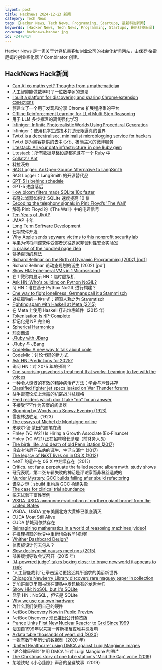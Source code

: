 ```yaml
---
layout: post
title: Hacknews 2024-12-23 新闻
category: Tech News
tags: [Hacker News, Tech News, Programming, Startups, 最新科技新闻]
keywords: [Hacker News, Tech News, Programming, Startups, 最新科技新闻]
coverage: hacknews-banner.jpg
id: 42478414
---
```


Hacker News 是一家关于计算机黑客和创业公司的社会化新闻网站，由保罗·格雷厄姆的创业孵化器 Y Combinator 创建。

## HackNews Hack新闻

- [Can AI do maths yet? Thoughts from a mathematician](https://xenaproject.wordpress.com/2024/12/22/can-ai-do-maths-yet-thoughts-from-a-mathematician/)
- 人工智能能做数学吗？一位数学家的想法
- [I built a platform for discovering and sharing Chrome extension collections](https://webextension.net/collections)
- 我建立了一个用于发现和分享 Chrome 扩展程序集的平台
- [Offline Reinforcement Learning for LLM Multi-Step Reasoning](https://arxiv.org/abs/2412.16145)
- 用于 LLM 多步推理的离线强化学习
- [Infinigen: Infinite Photorealistic Worlds Using Procedural Generation](https://github.com/princeton-vl/infinigen)
- Infinigen：使用程序生成技术打造无限逼真的世界
- [Twtxt is a decentralised, minimalist microblogging service for hackers](https://twtxt.readthedocs.io/en/latest/index.html)
- Twtxt 是为黑客提供的去中心化、极简主义的微博服务
- [Litestack: All your data infrastructure, in one Ruby gem](https://github.com/oldmoe/litestack)
- Litestack：所有数据基础设施都包含在一个 Ruby 中
- [Collatz's Ant](https://gbragafibra.github.io/2024/12/21/collatz_ant.html)
- 科拉茨蚁
- [RAG Logger: An Open-Source Alternative to LangSmith](https://github.com/Brandon-c-tech/RAG-logger)
- RAG Logger：LangSmith 的开源替代品
- [GPT-5 is behind schedule](https://www.wsj.com/tech/ai/openai-gpt5-orion-delays-639e7693)
- GPT-5 进度落后
- [How bloom filters made SQLite 10x faster](https://avi.im/blag/2024/sqlite-past-present-future/)
- 布隆过滤器如何让 SQLite 速度提高 10 倍
- [Decoding the telephony signals in Pink Floyd's 'The Wall'](https://corelatus.com/blog/Decoding_the_telephony_signals_in_Pink_Floyd_s__The_Wall_.html)
- 解码 Pink Floyd 的《The Wall》中的电话信号
- [Ten Years of JMAP](https://www.fastmail.com/blog/ten-years-of-jmap/)
- JMAP 十年
- [Long Term Software Development](https://berthub.eu/articles/posts/on-long-term-software-development/)
- 长期软件开发
- [Why Apple sends spyware victims to this nonprofit security lab](https://techcrunch.com/2024/12/20/why-apple-sends-spyware-victims-to-this-nonprofit-security-lab/)
- 苹果为何将间谍软件受害者送往这家非营利性安全实验室
- [In praise of the hundred page idea](https://tracydurnell.com/2024/12/17/in-praise-of-the-hundred-page-idea/)
- 赞扬百页的想法
- [Richard Bellman on the Birth of Dynamic Programming (2002) [pdf]](https://pubsonline.informs.org/doi/pdf/10.1287/opre.50.1.48.17791)
- Richard Bellman 论动态规划的诞生 (2002) [pdf]
- [Show HN: Ephemeral VMs in 1 Microsecond](https://github.com/libriscv/multi_tenant_drogon)
- 在 1 微秒内显示 HN：临时虚拟机
- [Ask HN: Who's building on Python NoGIL?]()
- 问 HN：谁在基于 Python NoGIL 进行构建？
- [One way to fight loneliness: Germans call it a Stammtisch](https://www.npr.org/2024/12/22/nx-s1-5233033/holidays-loneliness-cure-stammtisch)
- 对抗孤独的一种方式：德国人称之为 Stammtisch
- [Fighting spam with Haskell at Meta (2015)](https://engineering.fb.com/2015/06/26/security/fighting-spam-with-haskell/)
- 在 Meta 上使用 Haskell 打击垃圾邮件（2015 年）
- [Tokenisation Is NP-Complete](https://arxiv.org/abs/2412.15210)
- 标记化是 NP 完全的
- [Spherical Harmonics](https://www.rhotter.com/posts/harmonics)
- 球面谐波
- [JRuby with JBang](https://rockyj-blogs.web.app/2024/12/22/jruby-jbang.html)
- JRuby 与 JBang
- [CodeMic: A new way to talk about code](https://codemic.io/)
- CodeMic：讨论代码的新方式
- [Ask HN: Predictions for 2025?]()
- 询问 HN：对 2025 年的预测？
- [One surprising psychosis treatment that works: Learning to live with the voices](https://www.wsj.com/health/schizophrenia-treatment-psychosis-cure-957b02f7)
- 一种令人惊讶的有效的精神病治疗方法：学会与声音共存
- [Classified fighter jet specs leaked on War Thunder forums](https://ukdefencejournal.org.uk/classified-fighter-jet-specs-leaked-on-war-thunder-again/)
- 战争雷霆论坛上泄露的机密战斗机规格
- [Feed readers which don't take "no" for an answer](https://rachelbythebay.com/w/2024/12/17/packets/)
- 不接受“不”作为答案的阅读器
- [Stopping by Woods on a Snowy Evening (1923)](https://poets.org/poem/stopping-woods-snowy-evening)
- 雪夜林边驻足（1923）
- [The essays of Michel de Montaigne online](https://hyperessays.net/)
- 米歇尔·德·蒙田的随笔在线
- [Finley (YC W21) Is Hiring a Growth Associate (Ex-Finance)](https://jobs.lever.co/FinleyTechnologies/429dc338-87e8-4ed7-a302-145e18027e24)
- Finley (YC W21) 正在招聘增长助理（前财务人员）
- [The birth, life, and death of old Penn Station (2017)](https://ny.curbed.com/2017/11/7/16616314/old-penn-station-history-photos-mckim)
- 旧宾夕法尼亚车站的诞生、生活与消亡 (2017)
- [The legacy of NeXT lives on in OS X (2012)](https://arstechnica.com/gadgets/2012/12/the-legacy-of-next-lives-on-in-os-x/)
- NeXT 的遗产在 OS X 中继续存在（2012）
- [Critics, not fans, perpetuate the failed second album myth, study shows](https://phys.org/news/2024-12-critics-fans-perpetuate-album-myth.html)
- 研究表明，第二张专辑失败的神话是评论家而非粉丝造成的
- [Murder Mystery: GCC builds failing after sbuild refactoring](https://www.linux.it/~ema/posts/murder-mystery-gcc-builds-failing-after-sbuild-refactoring/)
- 谋杀之谜：sbuild 重构后 GCC 构建失败
- [The case for clinical trial abundance](https://ifp.org/the-case-for-clinical-trial-abundance/)
- 临床试验丰富性案例
- [WSDA, USDA announce eradication of northern giant hornet from the United States](https://agr.wa.gov/about-wsda/news-and-media-relations/news-releases?article=41658)
- WSDA、USDA 宣布美国北方大黄蜂已彻底消灭
- [CUDA Moat Still Alive](https://semianalysis.com/2024/12/22/mi300x-vs-h100-vs-h200-benchmark-part-1-training/)
- CUDA 护城河依然存在
- [Reimagining mathematics in a world of reasoning machines [video]](https://www.youtube.com/watch?v=vYCT7cw0ycw)
- 在推理机器的世界中重新想象数学[视频]
- [Whither Dashboard Design?](https://surfingcomplexity.blog/2024/12/22/whither-dashboard-design/)
- 仪表板设计何去何从？
- [Slow deployment causes meetings (2015)](https://tidyfirst.substack.com/p/slow-deployment-causes-meetings)
- 部署缓慢导致会议召开（2015 年）
- ['AI-powered judge' takes boxing closer to brave new world it appears to seek](https://www.boxingscene.com/the-beltline-ai-powered-judge-takes-boxing-a-step-closer-to-the-brave-new-world-it-appears-to-seek--200866)
- “人工智能裁判”让拳击运动更接近其所追求的美丽新世界
- [Chicago's Newberry Library discovers rare maguey paper in collection](https://www.chicagotribune.com/2024/12/21/chicago-newberry-library-maguey-paper/)
- 芝加哥新贝里图书馆在藏品中发现稀有的龙舌兰纸
- [Show HN: NoSQL, but it's SQLite](https://gist.github.com/vedantroy/df6b18fa89bc24acfe89fc8493743378)
- 显示 HN：NoSQL，但它是 SQLite
- [Why we use our own hardware](https://www.fastmail.com/blog/why-we-use-our-own-hardware/)
- 为什么我们使用自己的硬件
- [NetBox Discovery Now in Public Preview](https://netboxlabs.com/blog/netbox-discovery-agent-available-public-preview/)
- NetBox Discovery 现已推出公开预览版
- [France Links First New Nuclear Reactor to Grid Since 1999](https://finance.yahoo.com/news/france-links-first-nuclear-reactor-140032453.html)
- 法国自1999年以来第一座新核反应堆并网发电
- [A data table thousands of years old (2020)](https://www.datafix.com.au/BASHing/2020-08-12.html)
- 一张有数千年历史的数据表（2020 年）
- ['United Healthcare' using DMCA against Luigi Mangione images](https://abovethelaw.com/2024/12/united-healthcare-using-dmca-against-luigi-mangione-images-which-is-bizarre-wildly-inappropriate/)
- “联合健康保险”使用 DMCA 针对 Luigi Mangione 的图片
- [The Christmas story of one tube station's 'Mind the Gap' voice (2019)](https://www.theguardian.com/cities/2019/dec/25/the-christmas-story-of-one-tube-stations-mind-the-gap-voice)
- 某地铁站《小心缝隙》声音的圣诞故事（2019）

